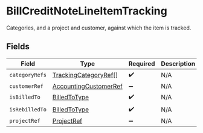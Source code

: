 # BillCreditNoteLineItemTracking

Categories, and a project and customer, against which the item is tracked.


## Fields

| Field                                                                 | Type                                                                  | Required                                                              | Description                                                           |
| --------------------------------------------------------------------- | --------------------------------------------------------------------- | --------------------------------------------------------------------- | --------------------------------------------------------------------- |
| `categoryRefs`                                                        | [TrackingCategoryRef](../../models/shared/trackingcategoryref.md)[]   | :heavy_check_mark:                                                    | N/A                                                                   |
| `customerRef`                                                         | [AccountingCustomerRef](../../models/shared/accountingcustomerref.md) | :heavy_minus_sign:                                                    | N/A                                                                   |
| `isBilledTo`                                                          | [BilledToType](../../models/shared/billedtotype.md)                   | :heavy_check_mark:                                                    | N/A                                                                   |
| `isRebilledTo`                                                        | [BilledToType](../../models/shared/billedtotype.md)                   | :heavy_check_mark:                                                    | N/A                                                                   |
| `projectRef`                                                          | [ProjectRef](../../models/shared/projectref.md)                       | :heavy_minus_sign:                                                    | N/A                                                                   |